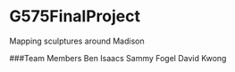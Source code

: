 # G575FinalProject
 Mapping sculptures around Madison

###Team Members
Ben Isaacs
Sammy Fogel
David Kwong

